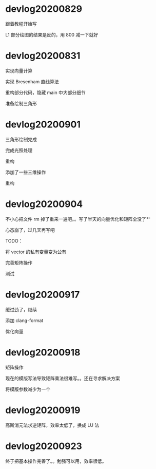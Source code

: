 # devlog20200829

跟着教程开始写

L1 部分绘图的结果是反的，用 800 减一下就好


# devlog20200831

实现向量计算

实现 Bresenham 直线算法

重构部分代码，隐藏 main 中大部分细节

准备绘制三角形

# devlog20200901

三角形绘制完成

完成光照处理

重构

添加了一些三维操作

重构


# devlog20200904

不小心把文件 rm 掉了重来一遍吧。。写了半天的向量优化和矩阵全没了艹

心态崩了，过几天再写吧

TODO：

将 vector 的私有变量变为公有

完善矩阵操作

测试

# devlog20200917

缓过劲了，继续

添加 clang-format

优化向量

# devlog20200918

矩阵操作

现在的模版写法导致矩阵乘法很难写。。还在寻求解决方案

将模版参数减少为一个



# devlog20200919

高斯消元法求逆矩阵，效率太低了，换成  LU 法

# devlog20200923

终于把基本操作完善了。。勉强可以用，效率很低。

